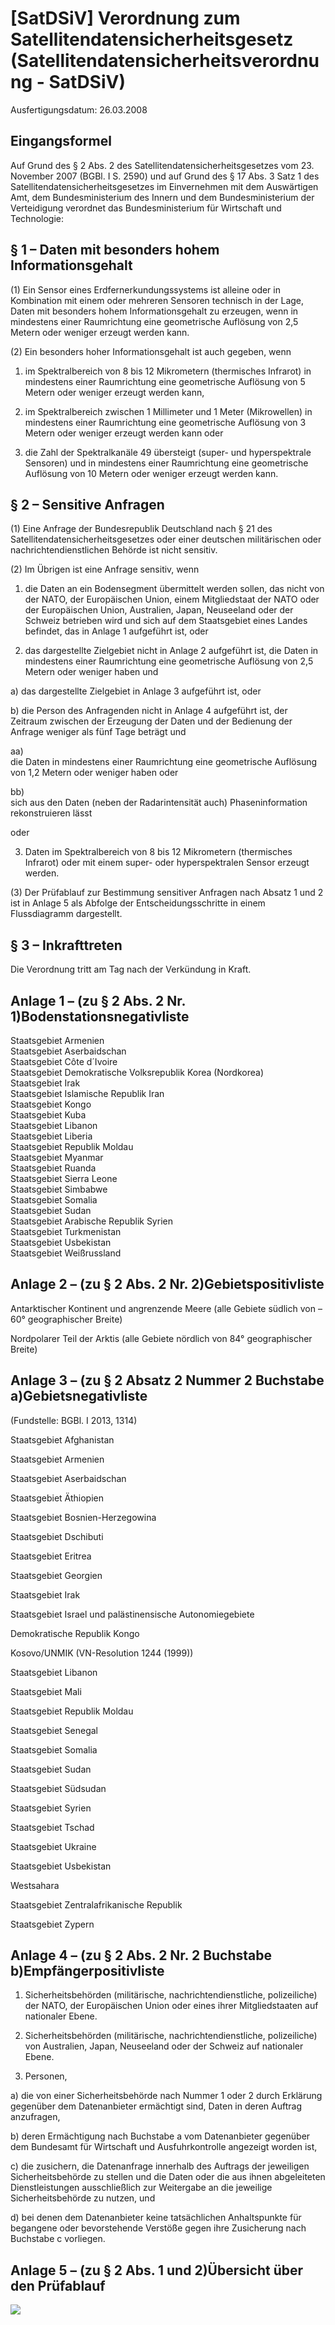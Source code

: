 # [SatDSiV] Verordnung zum Satellitendatensicherheitsgesetz  (Satellitendatensicherheitsverordnung - SatDSiV)

Ausfertigungsdatum: 26.03.2008

 

## Eingangsformel

Auf Grund des § 2 Abs. 2 des Satellitendatensicherheitsgesetzes vom 23. November 2007 (BGBl. I S. 2590) und auf Grund des § 17 Abs. 3 Satz 1 des Satellitendatensicherheitsgesetzes im Einvernehmen mit dem Auswärtigen Amt, dem Bundesministerium des Innern und dem Bundesministerium der Verteidigung verordnet das Bundesministerium für Wirtschaft und Technologie:


## § 1 – Daten mit besonders hohem Informationsgehalt

(1) Ein Sensor eines Erdfernerkundungssystems ist alleine oder in Kombination mit einem oder mehreren Sensoren technisch in der Lage, Daten mit besonders hohem Informationsgehalt zu erzeugen, wenn in mindestens einer Raumrichtung eine geometrische Auflösung von 2,5 Metern oder weniger erzeugt werden kann.

(2) Ein besonders hoher Informationsgehalt ist auch gegeben, wenn

1. im Spektralbereich von 8 bis 12 Mikrometern (thermisches Infrarot) in mindestens einer Raumrichtung eine geometrische Auflösung von 5 Metern oder weniger erzeugt werden kann,

2. im Spektralbereich zwischen 1 Millimeter und 1 Meter (Mikrowellen) in mindestens einer Raumrichtung eine geometrische Auflösung von 3 Metern oder weniger erzeugt werden kann oder

3. die Zahl der Spektralkanäle 49 übersteigt (super- und hyperspektrale Sensoren) und in mindestens einer Raumrichtung eine geometrische Auflösung von 10 Metern oder weniger erzeugt werden kann.


## § 2 – Sensitive Anfragen

(1) Eine Anfrage der Bundesrepublik Deutschland nach § 21 des Satellitendatensicherheitsgesetzes oder einer deutschen militärischen oder nachrichtendienstlichen Behörde ist nicht sensitiv.

(2) Im Übrigen ist eine Anfrage sensitiv, wenn

1. die Daten an ein Bodensegment übermittelt werden sollen, das nicht von der NATO, der Europäischen Union, einem Mitgliedstaat der NATO oder der Europäischen Union, Australien, Japan, Neuseeland oder der Schweiz betrieben wird und sich auf dem Staatsgebiet eines Landes befindet, das in Anlage 1 aufgeführt ist, oder

2. das dargestellte Zielgebiet nicht in Anlage 2 aufgeführt ist, die Daten in mindestens einer Raumrichtung eine geometrische Auflösung von 2,5 Metern oder weniger haben und

a) das dargestellte Zielgebiet in Anlage 3 aufgeführt ist, oder

b) die Person des Anfragenden nicht in Anlage 4 aufgeführt ist, der Zeitraum zwischen der Erzeugung der Daten und der Bedienung der Anfrage weniger als fünf Tage beträgt und

aa)  
die Daten in mindestens einer Raumrichtung eine geometrische Auflösung von 1,2 Metern oder weniger haben oder

bb)  
sich aus den Daten (neben der Radarintensität auch) Phaseninformation rekonstruieren lässt

oder

3. Daten im Spektralbereich von 8 bis 12 Mikrometern (thermisches Infrarot) oder mit einem super- oder hyperspektralen Sensor erzeugt werden.

(3) Der Prüfablauf zur Bestimmung sensitiver Anfragen nach Absatz 1 und 2 ist in Anlage 5 als Abfolge der Entscheidungsschritte in einem Flussdiagramm dargestellt.


## § 3 – Inkrafttreten

Die Verordnung tritt am Tag nach der Verkündung in Kraft.


## Anlage 1 – (zu § 2 Abs. 2 Nr. 1)Bodenstationsnegativliste

Staatsgebiet Armenien  
Staatsgebiet Aserbaidschan  
Staatsgebiet Côte d´Ivoire  
Staatsgebiet Demokratische Volksrepublik Korea (Nordkorea)  
Staatsgebiet Irak  
Staatsgebiet Islamische Republik Iran  
Staatsgebiet Kongo  
Staatsgebiet Kuba  
Staatsgebiet Libanon  
Staatsgebiet Liberia  
Staatsgebiet Republik Moldau  
Staatsgebiet Myanmar  
Staatsgebiet Ruanda  
Staatsgebiet Sierra Leone  
Staatsgebiet Simbabwe  
Staatsgebiet Somalia  
Staatsgebiet Sudan  
Staatsgebiet Arabische Republik Syrien  
Staatsgebiet Turkmenistan  
Staatsgebiet Usbekistan  
Staatsgebiet Weißrussland


## Anlage 2 – (zu § 2 Abs. 2 Nr. 2)Gebietspositivliste

Antarktischer Kontinent und angrenzende Meere (alle Gebiete südlich von –60° geographischer Breite)

Nordpolarer Teil der Arktis (alle Gebiete nördlich von 84° geographischer Breite)


## Anlage 3 – (zu § 2 Absatz 2 Nummer 2 Buchstabe a)Gebietsnegativliste

(Fundstelle: BGBl. I 2013, 1314)

Staatsgebiet Afghanistan

Staatsgebiet Armenien

Staatsgebiet Aserbaidschan

Staatsgebiet Äthiopien

Staatsgebiet Bosnien-Herzegowina

Staatsgebiet Dschibuti

Staatsgebiet Eritrea

Staatsgebiet Georgien

Staatsgebiet Irak

Staatsgebiet Israel und palästinensische Autonomiegebiete

Demokratische Republik Kongo

Kosovo/UNMIK (VN-Resolution 1244 (1999))

Staatsgebiet Libanon

Staatsgebiet Mali

Staatsgebiet Republik Moldau

Staatsgebiet Senegal

Staatsgebiet Somalia

Staatsgebiet Sudan

Staatsgebiet Südsudan

Staatsgebiet Syrien

Staatsgebiet Tschad

Staatsgebiet Ukraine

Staatsgebiet Usbekistan

Westsahara

Staatsgebiet Zentralafrikanische Republik

Staatsgebiet Zypern


## Anlage 4 – (zu § 2 Abs. 2 Nr. 2 Buchstabe b)Empfängerpositivliste

1. Sicherheitsbehörden (militärische, nachrichtendienstliche, polizeiliche) der NATO, der Europäischen Union oder eines ihrer Mitgliedstaaten auf nationaler Ebene.

2. Sicherheitsbehörden (militärische, nachrichtendienstliche, polizeiliche) von Australien, Japan, Neuseeland oder der Schweiz auf nationaler Ebene.

3. Personen,

a) die von einer Sicherheitsbehörde nach Nummer 1 oder 2 durch Erklärung gegenüber dem Datenanbieter ermächtigt sind, Daten in deren Auftrag anzufragen,

b) deren Ermächtigung nach Buchstabe a vom Datenanbieter gegenüber dem Bundesamt für Wirtschaft und Ausfuhrkontrolle angezeigt worden ist,

c) die zusichern, die Datenanfrage innerhalb des Auftrags der jeweiligen Sicherheitsbehörde zu stellen und die Daten oder die aus ihnen abgeleiteten Dienstleistungen ausschließlich zur Weitergabe an die jeweilige Sicherheitsbehörde zu nutzen, und

d) bei denen dem Datenanbieter keine tatsächlichen Anhaltspunkte für begangene oder bevorstehende Verstöße gegen ihre Zusicherung nach Buchstabe c vorliegen.


## Anlage 5 – (zu § 2 Abs. 1 und 2)Übersicht über den Prüfablauf

![](../normengrafiken/bgbl1_2008/j0508-1_0010.jpg)
